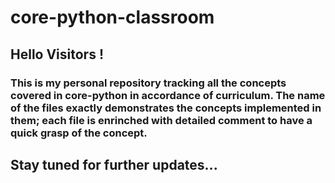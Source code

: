 # core-python-classroom

## Hello Visitors !

### This is my personal repository tracking all the concepts covered in core-python in accordance of curriculum. The name of the files exactly demonstrates the concepts implemented in them; each file is enrinched with detailed comment to have a quick grasp of the concept.

## Stay tuned for further updates...
